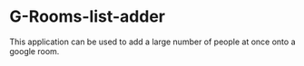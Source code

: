 # G-Rooms-list-adder
This application can be used to add a large number of people at once onto a google room.

